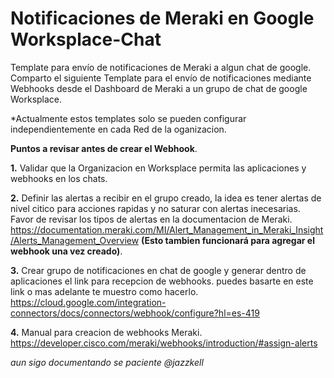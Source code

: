 # Notificaciones de Meraki en Google Worksplace-Chat
Template para envío de notificaciones de Meraki a algun chat de google.
Comparto el siguiente Template para el envío de notificaciones mediante Webhooks desde el Dashboard de Meraki a un grupo de chat de google Worksplace.

*Actualmente estos templates solo se pueden configurar independientemente en cada Red de la oganizacion.

**Puntos a revisar antes de crear el Webhook**.

**1.** Validar que la Organizacion en Worksplace permita las aplicaciones y webhooks en los chats.

**2.** Definir las alertas a recibir en el grupo creado, la idea es tener alertas de nivel citico para acciones rapidas y no saturar con alertas inecesarias. Favor de revisar los tipos de alertas en la documentacion de Meraki.  https://documentation.meraki.com/MI/Alert_Management_in_Meraki_Insight/Alerts_Management_Overview **(Esto tambien funcionará para agregar el webhook una vez creado)**.


**3.** Crear grupo de notificaciones en chat de google y generar dentro de aplicaciones el link para recepcion de webhooks.
puedes basarte en este link o mas adelante te muestro como hacerlo. https://cloud.google.com/integration-connectors/docs/connectors/webhook/configure?hl=es-419

**4.** Manual para creacion de webhooks Meraki. https://developer.cisco.com/meraki/webhooks/introduction/#assign-alerts


_aun sigo documentando se paciente @jazzkell_
